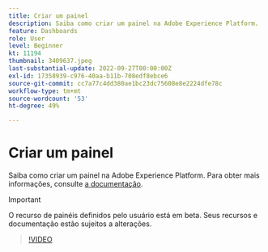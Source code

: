 ```yaml
---
title: Criar um painel
description: Saiba como criar um painel na Adobe Experience Platform.
feature: Dashboards
role: User
level: Beginner
kt: 11194
thumbnail: 3409637.jpeg
last-substantial-update: 2022-09-27T00:00:00Z
exl-id: 17358939-c976-40aa-b11b-708edf8ebce6
source-git-commit: cc7a77c4dd380ae1bc23dc75608e8e2224dfe78c
workflow-type: tm+mt
source-wordcount: '53'
ht-degree: 49%

---
```


# Criar um painel

Saiba como criar um painel na Adobe Experience Platform. Para obter mais informações, consulte [a documentação](https://experienceleague.adobe.com/docs/experience-platform/dashboards/user-defined-dashboards.html).

>[!IMPORTANT]
>
>O recurso de painéis definidos pelo usuário está em beta. Seus recursos e documentação estão sujeitos a alterações.

>[!VIDEO](https://video.tv.adobe.com/v/3409637/?quality=12&learn=on)
